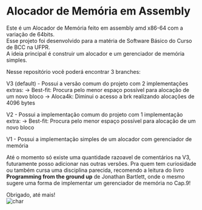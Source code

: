 # Alocador de Memória em Assembly
Este é um Alocador de Memória feito em assembly amd x86-64 com a variação de 64bits.<br>
Esse projeto foi desenvolvido para a matéria de Software Básico do Curso de BCC na UFPR.<br>
A ideia principal é construir um alocador e um gerenciador de memória simples.

Nesse repositório você poderá encontrar 3 branches:

V3 (default) - Possui a versão comum do projeto com 2 implementações extras:
  -> Best-fit: Procura pelo menor espaço possível para alocação de um novo bloco
  -> Aloca4k: Diminui o acesso a brk realizando alocações de 4096 bytes
  
V2 - Possui a implementação comum do projeto com 1 implementação extra:
  -> Best-fit: Procura pelo menor espaço possível para alocação de um novo bloco

V1 - Possui a implementação simples de um alocador com gerenciador de memória

Até o momento só existe uma quantidade razoavel de comentários na V3, futuramente posso adicionar nas outras versões.
Pra quem tem curiosidade ou também cursa uma disciplina parecida, recomendo a leitura do livro **Programming from the ground up** de Jonathan Bartlett, onde o mesmo sugere uma forma de implementar um gerenciador de memória no Cap.9!

Obrigado, até mais! <br>
![char](https://user-images.githubusercontent.com/56267233/127407894-1082dfbb-042d-497a-badb-6f426734a8f9.gif)

